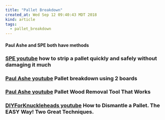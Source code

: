 ```yaml
---
title: "Pallet Breakdown"
created_at: Wed Sep 12 09:40:43 MDT 2018
kind: article
tags:
  - pallet_breakdown
---
```


<h4>Paul Ashe and SPE both have methods</h4>

<h3>
  <a href="https://www.youtube.com/watch?v=GB5uvm4WCEU" target="_blank">SPE youtube</a>
  how to strip a pallet quickly and safely without damaging it much
</h3>

<h3>
  <a href="https://www.youtube.com/watch?v=TWnj4fUhyjI" target="_blank">Paul Ashe youtube</a>
  Pallet breakdown using 2 boards
</h3>

<h3>
  <a href="https://www.youtube.com/watch?v=EyiYxoPEpzI" target="_blank">Paul Ashe youtube</a>
  Pallet Wood Removal Tool That Works
</h3>

<h3>
  <a href="https://www.youtube.com/watch?v=thAsa9jE2QQ" target="_blank">DIYForKnuckleheads youtube</a>
  How to Dismantle a Pallet. The EASY Way! Two Great Techniques.
</h3>

<!--
html boilerplate fragments
<a href="" target="_blank"></a>
<a name=""></a>
<img src="" width="400px">
<ul>
  <li></li>
  <li><a href="" target="_blank"></a></li>
</ul>
<pre>
</pre>
<p style="margin-bottom: 2em;"></p>
<hr style="border: 0; height: 3px; background: #333; background-image: linear-gradient(to right, #ccc, #333, #ccc);">
<pre><code>
</code></pre>
<math xmlns='http://www.w3.org/1998/Math/MathML' display='block'>
</math>
-->
